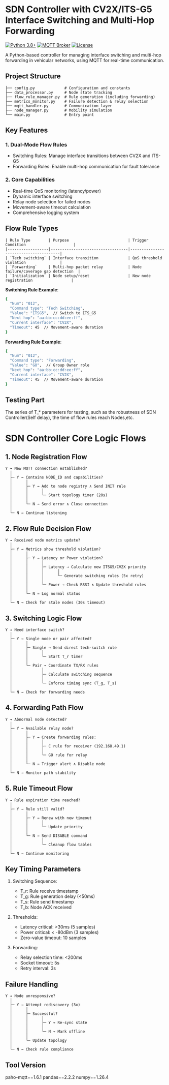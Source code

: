 # SDN Controller with CV2X/ITS-G5 Interface Switching and Multi-Hop Forwarding

[![Python 3.8+](https://img.shields.io/badge/python-3.8+-blue.svg)](https://www.python.org/downloads/)
[![MQTT Broker](https://img.shields.io/badge/broker-mosquitto-blue.svg)](https://mosquitto.org/)
[![License](https://img.shields.io/badge/license-MIT-blue.svg)](LICENSE)

A Python-based controller for managing interface switching and multi-hop forwarding in vehicular networks, using MQTT for real-time communication.

## Project Structure

```text
├── config.py             # Configuration and constants
├── data_processor.py     # Node state tracking
├── flow_rule_manager.py  # Rule generation (including forwarding)
├── metrics_monitor.py    # Failure detection & relay selection
├── mqtt_handler.py       # Communication layer
├── node_manager.py       # Mobility simulation
└── main.py               # Entry point
```


## Key Features

### 1. Dual-Mode Flow Rules
- Switching Rules: Manage interface transitions between CV2X and ITS-G5
- Forwarding Rules: Enable multi-hop communication for fault tolerance

### 2. Core Capabilities
- Real-time QoS monitoring (latency/power)
- Dynamic interface switching
- Relay node selection for failed nodes
- Movement-aware timeout calculation
- Comprehensive logging system

## Flow Rule Types

```text
| Rule Type        | Purpose                          | Trigger Condition                     |
|------------------|----------------------------------|---------------------------------------|
| `Tech switching` | Interface transition             | QoS threshold violation               |
| `Forwarding`     | Multi-hop packet relay           | Node failure/coverage gap detection  |
| `Initialization` | Node setup/reset                 | New node registration                 |
```

**Switching Rule Example**:
```bash
{
  "Num": "012",
  "Command type": "Tech Switching",
  "Value": "ITSG5",  // Switch to ITS_G5
  "Next hop": "aa:bb:cc:dd:ee:ff",
  "Current interface": "CV2X",
  "Timeout": 45  // Movement-aware duration
}
```

**Forwarding Rule Example**:
```bash
{
  "Num": "012",
  "Command type": "Forwarding",
  "Value": "GO",  // Group Owner role
  "Next hop": "aa:bb:cc:dd:ee:ff",
  "Current interface": "CV2X",
  "Timeout": 45  // Movement-aware duration
}
```

## Testing Part
The series of T_* parameters for testing, such as the robustness of SDN Controller(Self delay), the time of flow rules reach Nodes,etc.

# SDN Controller Core Logic Flows

## 1. Node Registration Flow
```text
Y → New MQTT connection established?
  │
  ├─ Y → Contains NODE_ID and capabilities?
  │      │
  │      ├─ Y → Add to node registry ∧ Send INIT rule
  │      │      │
  │      │      └─ Start topology timer (20s)
  │      │
  │      └─ N → Send error ∧ Close connection
  │
  └─ N → Continue listening
```

## 2. Flow Rule Decision Flow
```text
Y → Received node metrics update?
  │
  ├─ Y → Metrics show threshold violation?
  │      │
  │      ├─ Y → Latency or Power violation?
  │      │      │
  │      │      ├─ Latency → Calculate new ITSG5/CV2X priority
  │      │      │      │
  │      │      │      └─ Generate switching rules (5x retry)
  │      │      │
  │      │      └─ Power → Check RSSI ∧ Update threshold rules
  │      │
  │      └─ N → Log normal status
  │
  └─ N → Check for stale nodes (30s timeout)
```

## 3. Switching Logic Flow
```text
Y → Need interface switch?
  │
  ├─ Y → Single node or pair affected?
  │      │
  │      ├─ Single → Send direct tech-switch rule
  │      │      │
  │      │      └─ Start T_r timer
  │      │
  │      └─ Pair → Coordinate TX/RX rules
  │             │
  │             ├─ Calculate switching sequence
  │             │
  │             └─ Enforce timing sync (T_g, T_s)
  │
  └─ N → Check for forwarding needs
```

## 4. Forwarding Path Flow
```text
Y → Abnormal node detected?
  │
  ├─ Y → Available relay node?
  │      │
  │      ├─ Y → Create forwarding rules:
  │      │      │
  │      │      ├─ C rule for receiver (192.168.49.1)
  │      │      │
  │      │      └─ GO rule for relay
  │      │
  │      └─ N → Trigger alert ∧ Disable node
  │
  └─ N → Monitor path stability
```

## 5. Rule Timeout Flow
```text
Y → Rule expiration time reached?
  │
  ├─ Y → Rule still valid?
  │      │
  │      ├─ Y → Renew with new timeout
  │      │      │
  │      │      └─ Update priority
  │      │
  │      └─ N → Send DISABLE command
  │             │
  │             └─ Cleanup flow tables
  │
  └─ N → Continue monitoring
```

## Key Timing Parameters
1. Switching Sequence:
   - T_r: Rule receive timestamp
   - T_g: Rule generation delay (<50ms)
   - T_s: Rule send timestamp
   - T_b: Node ACK received

2. Thresholds:
   - Latency critical: >30ms (5 samples)
   - Power critical: < -80dBm (3 samples)
   - Zero-value timeout: 10 samples

3. Forwarding:
   - Relay selection time: <200ms
   - Socket timeout: 5s
   - Retry interval: 3s

## Failure Handling
```text
Y → Node unresponsive?
  │
  ├─ Y → Attempt rediscovery (3x)
  │      │
  │      ├─ Successful?
  │      │      │
  │      │      ├─ Y → Re-sync state
  │      │      │
  │      │      └─ N → Mark offline
  │      │
  │      └─ Update topology
  │
  └─ N → Check rule compliance
```

## Tool Version
paho-mqtt==1.6.1
pandas==2.2.2
numpy==1.26.4

